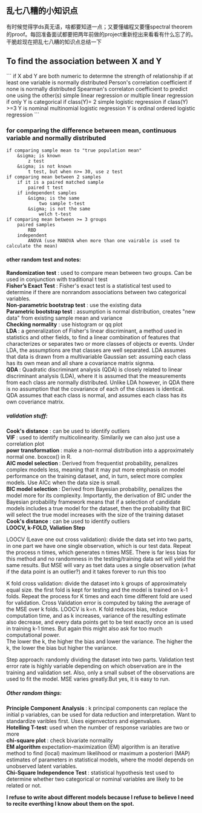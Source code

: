 ## 乱七八糟的小知识点

有时候觉得学ds真无语，啥都要知道一点；又要懂编程又要懂spectral theorem的proof。每回准备面试都要把两年前做的project重新挖出来看看有什么忘了的。干脆趁现在把乱七八糟的知识点总结一下

<h2>
    To find the association between X and Y <br /> 
</h2>
```
if X abd Y are both numeric
  to determne the strength of relationship
    if at least one variable is normally distributed
      Person's correlation coefficient
    if none is normally distributed
      Spearman's correlaton coefficient
  to predict one using the other(s)
    simple linear regression or multiple linear regression
if only Y is categorical
  if class(Y)= 2
    simple logistic regression
  if class(Y) >=3
    Y is nominal
      multinomial logistic regression
    Y is ordinal
      ordered logistic regression
```
<h3>
    for comparing the difference between mean, continuous variable and normally distributed <br /> 
</h3>

```
if comparing sample mean to "true population mean"
    &sigma; is known
        z test
    &sigma; is not known
        t test, but when n>= 30, use z test
if comparing mean between 2 samples
    if it is a paired matched sample
        paired t test
    if independent samples
        &sigma; is the same
            two sample t-test
        &sigma; is not the same
            welch t-test
if comparing mean between >= 3 groups
    paired samples
        RBD
    independent
        ANOVA (use MANOVA when more than one vairable is used to calculate the mean)
```
<h4>
    other random test and notes: <br /> 
</h4>
<b> Randomization test</b> : used to compare mean between two groups. Can be used in conjunction with traditional t test <br /> 
<b> Fisher’s Exact Test</b> : Fisher's exact test is a statistical test used to determine if there are nonrandom associations between two categorical variables. <br /> 
<b> Non-parametric bootstrap test</b> : use the existing data <br /> 
<b> Parametric bootstrap test</b> :  assumption is normal distribution, creates "new data" from existing sample mean and variance <br /> 
<b> Checking normality</b> : use histogram or qq plot <br /> 
<b> LDA </b> : a generalization of Fisher's linear discriminant, a method used in statistics and other fields, to find a linear combination of features that characterizes or separates two or more classes of objects or events. Under LDA, the assumptions are that classes are well separated. LDA assumes that data is drawn from a multivariable Gaussian set: assuming each class has its own mean and all share a covariance matrix signma. <br /> 
<b> QDA </b> : Quadratic discriminant analysis (QDA) is closely related to linear discriminant analysis (LDA), where it is assumed that the measurements from each class are normally distributed. Unlike LDA however, in QDA there is no assumption that the covariance of each of the classes is identical. QDA assumes that each class is normal, and assumes each class has its own coveriance matrix. <br /> 
<h5>
    validation stuff: <br /> 
</h5>
<b> Cook's distance</b> : can be used to identify outliers <br /> 
<b> VIF</b> : used to identify multicolinearity. Similarily we can also just use a correlation plot <br /> 
<b> powr transformation </b> : make a non-normal distribution into a approximately normal one. boxcox() in R. <br /> 
<b> AIC model selection </b> : Derived from frequentist probability, penalizes complex models less, meaning that it may put more emphasis on model performance on the training dataset, and, in turn, select more complex models. Use AICc when the data size is small. <br /> 
<b> BIC model selection </b> : Derived from Bayesian probability, penalizes the model more for its complexity. Importantly, the derivation of BIC under the Bayesian probability framework means that if a selection of candidate models includes a true model for the dataset, then the probability that BIC will select the true model increases with the size of the training dataset <br /> 
<b> Cook's distance</b> : can be used to identify outliers <br /> 
<b> LOOCV, k-FOLD, Valiation Step </b> <br /> 
<p> LOOCV (Leave one out cross validation): divide the data set into two parts,
in one part we have one single observation, which is our test data. Repeat the
process n times, which generates n times MSE. There is far less bias for this
method and no randomness in the testing/training data set will yield the same
results. But MSE will vary as tset data uses a single observation (what if the
data point is an outlier?) and it takes forever to run this too </p>
<p> K fold cross validation: divide the dataset into k groups of approximately equal
size. the first fold is kept for testing and the model is trained on k-1 folds. Repeat
the process for K times and each time different fold are used for validation.
Cross Validation error is computed by taking the average of the MSE over k
folds. LOOCV is k=n. K fold reduces bias, reduce computation time, and as k
increases, variance of the resulting estimate also decrease, and every data points
get to be test exactly once an is used in training k-1 times. But again this might
also ask for too much computational power. <br /> 
The lower the k, the higher the bias and lower the variance. The higher the k,
the lower the bias but higher the variance. </p>

<p> Step approach: randomly dividing the dataset into two parts. Validation test error rate is highly variable depending on which observation are in
the training and validation set. Also, only a small subset of the observations are used to fit the model. MSE varies greatly.But yes, it is easy to run.  </p>

<h5>
    Other random things: <br /> 
</h5>
<b> Principle Component Analysis </b> : k principal components can replace the initial p variables, can be used for data reduction and interpretation. Want to standardize varibles first. Uses eigenvectors and eigenvalues. <br/>
<b> Hotelling T-test</b>: used when the number of response variables are two or more <br/>
<b> chi-square plot </b>: check bivariate normality <br/>
<b> EM algorithm </b> expectation–maximization (EM) algorithm is an iterative method to find (local) maximum likelihood or maximum a posteriori (MAP) estimates of parameters in statistical models, where the model depends on unobserved latent variables. <br/>
<b> Chi-Square Independence Test </b> : statistical hypothesis test used to determine whether two categorical or nominal variables are likely to be related or not.<br/>

<b> I refuse to write about different models because I refuse to believe I need to recite everthing I know about them on the spot. </b>
